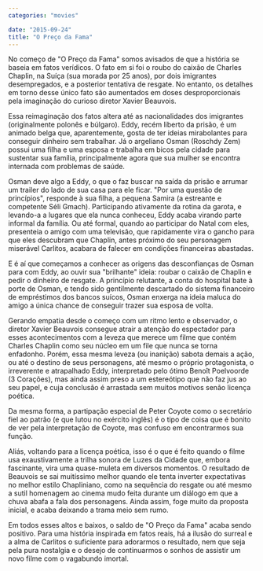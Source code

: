 ```yaml
---
categories: "movies"

date: "2015-09-24"
title: "O Preço da Fama"
---
```

No começo de "O Preço da Fama" somos avisados de que a história se baseia em fatos verídicos. O fato em si foi o roubo do caixão de Charles Chaplin, na Suíça (sua morada por 25 anos), por dois imigrantes desempregados, e a posterior tentativa de resgate. No entanto, os detalhes em torno desse único fato são aumentados em doses desproporcionais pela imaginação do curioso diretor Xavier Beauvois.

Essa reimaginação dos fatos altera até as nacionalidades dos imigrantes (originalmente polonês e búlgaro). Eddy, recém liberto da prisão, é um animado belga que, aparentemente, gosta de ter ideias mirabolantes para conseguir dinheiro sem trabalhar. Já o argeliano Osman (Roschdy Zem) possui uma filha e uma esposa e trabalha em bicos pela cidade para sustentar sua família, principalmente agora que sua mulher se encontra internada com problemas de saúde.

Osman deve algo a Eddy, o que o faz buscar na saída da prisão e arrumar um trailer do lado de sua casa para ele ficar. "Por uma questão de princípios", responde à sua filha, a pequena Samira (a estreante e competente Séli Gmach). Participando ativamente da rotina da garota, e levando-a a lugares que ela nunca conheceu, Eddy acaba virando parte informal da família. Ou até formal, quando ao participar do Natal com eles, presenteia o amigo com uma televisão, que rapidamente vira o gancho para que eles descubram que Chaplin, antes próximo do seu personagem miserável Carlitos, acabara de falecer em condições financeiras abastadas.

E é aí que começamos a conhecer as origens das desconfianças de Osman para com Eddy, ao ouvir sua "brilhante" ideia: roubar o caixão de Chaplin e pedir o dinheiro de resgate. A princípio relutante, a conta do hospital bate à porte de Osman, e tendo sido gentilmente descartado do sistema financeiro de empréstimos dos bancos suícos, Osman enxerga na ideia maluca do amigo a única chance de conseguir trazer sua esposa de volta.

Gerando empatia desde o começo com um ritmo lento e observador, o diretor Xavier Beauvois consegue atrair a atenção do espectador para esses acontecimentos com a leveza que merece um filme que contém Charles Chaplin como seu núcleo em um file que nunca se torna enfadonho. Porém, essa mesma leveza (ou inanição) sabota demais a ação, ou até o destino de seus personagens, até mesmo o próprio protagonista, o irreverente e atrapalhado Eddy, interpretado pelo ótimo Benoît Poelvoorde (3 Corações), mas ainda assim preso a um estereótipo que não faz jus ao seu papel, e cuja conclusão é arrastada sem muitos motivos senão licença poética.

Da mesma forma, a partipação especial de Peter Coyote como o secretário fiel ao patrão (e que lutou no exército inglês) é o tipo de coisa que é bonito de ver pela interpretação de Coyote, mas confuso em encontrarmos sua função.

Aliás, voltando para a licença poética, isso é o que é feito quando o filme usa exaustivamente a trilha sonora de Luzes da Cidade que, embora fascinante, vira uma quase-muleta em diversos momentos. O resultado de Beauvois se sai muitíssimo melhor quando ele tenta inverter expectativas no melhor estilo Chapliniano, como na sequência do resgate ou até mesmo a sutil homenagem ao cinema mudo feita durante um diálogo em que a chuva abafa a fala dos personagens. Ainda assim, foge muito da proposta inicial, e acaba deixando a trama meio sem rumo.

Em todos esses altos e baixos, o saldo de "O Preço da Fama" acaba sendo positivo. Para uma história inspirada em fatos reais, há a ilusão do surreal e a alma de Carlitos o suficiente para adorarmos o resultado, nem que seja pela pura nostalgia e o desejo de continuarmos o sonhos de assistir um novo filme com o vagabundo imortal.
